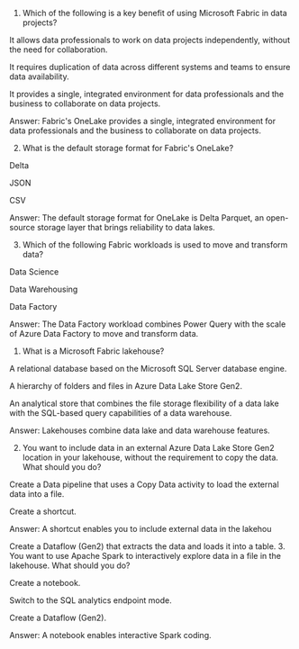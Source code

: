 1. Which of the following is a key benefit of using Microsoft Fabric in data projects? 

It allows data professionals to work on data projects independently, without the need for collaboration.

It requires duplication of data across different systems and teams to ensure data availability.

It provides a single, integrated environment for data professionals and the business to collaborate on data projects.

Answer: Fabric's OneLake provides a single, integrated environment for data professionals and the business to collaborate on data projects.

2. What is the default storage format for Fabric's OneLake? 

Delta

JSON

CSV

Answer: The default storage format for OneLake is Delta Parquet, an open-source storage layer that brings reliability to data lakes.

3. Which of the following Fabric workloads is used to move and transform data? 

Data Science

Data Warehousing

Data Factory

Answer: The Data Factory workload combines Power Query with the scale of Azure Data Factory to move and transform data.

1. What is a Microsoft Fabric lakehouse? 

A relational database based on the Microsoft SQL Server database engine.

A hierarchy of folders and files in Azure Data Lake Store Gen2.

An analytical store that combines the file storage flexibility of a data lake with the SQL-based query capabilities of a data warehouse.

Answer: Lakehouses combine data lake and data warehouse features.

2. You want to include data in an external Azure Data Lake Store Gen2 location in your lakehouse, without the requirement to copy the data. What should you do? 

Create a Data pipeline that uses a Copy Data activity to load the external data into a file.

Create a shortcut.

Answer: A shortcut enables you to include external data in the lakehou

Create a Dataflow (Gen2) that extracts the data and loads it into a table.
3. You want to use Apache Spark to interactively explore data in a file in the lakehouse. What should you do? 

Create a notebook.

Switch to the SQL analytics endpoint mode.

Create a Dataflow (Gen2).

Answer: A notebook enables interactive Spark coding.